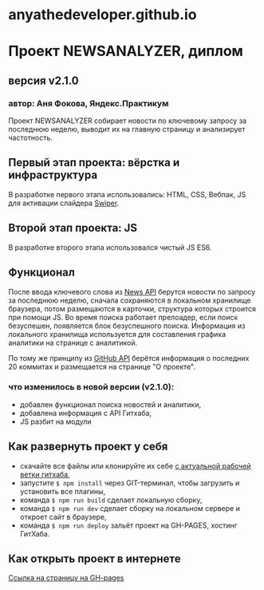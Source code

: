 # anyathedeveloper.github.io

# **Проект NEWSANALYZER, диплом** 
## версия v2.1.0
### автор: Аня Фокова, Яндекс.Практикум

Проект NEWSANALYZER собирает новости по ключевому запросу за последнюю неделю, выводит их на главную страницу и анализирует частотность. 

## Первый этап проекта: вёрстка и инфраструктура

В разработке первого этапа использовались: HTML, CSS, Вебпак, JS для активации слайдера [Swiper](https://swiperjs.com/). 

## Второй этап проекта: JS

В разработке второго этапа использовался чистый JS ES6. 

## Функционал 

После ввода ключевого слова из [News API](https://newsapi.org/) берутся новости по запросу за последнюю неделю, сначала сохраняются в локальном хранилище браузера, потом размещаются в карточки, структура которых строится при помощи JS. Во время поиска работает прелоадер, если поиск безуспешен, появляется блок безуспешного поиска. Информация из локального хранилища используется для составления графика аналитики на странице с аналитикой. 

По тому же принципу из [GitHub API](https://developer.github.com/v3/) берётся информация о последних 20 коммитах и размещается на странице "О проекте".

### что изменилось в новой версии (v2.1.0):

- добавлен функционал поиска новостей и аналитики,
- добавлена информация с API Гитхаба, 
- JS разбит на модули

## Как развернуть проект у себя 

- скачайте все файлы или клонируйте их себе [с актуальной рабочей ветки гитхаба](https://github.com/anyathedeveloper/theworld),
- запустите `$ npm install` через GIT-терминал, чтобы загрузить и установить все плагины, 
- команда `$ npm run build` сделает локальную сборку, 
- команда `$ npm run dev` сделает сборку на локальном сервере и откроет сайт в браузере, 
- команда `$ npm run deploy` зальёт проект на GH-PAGES, хостинг ГитХаба. 

## Как открыть проект в интернете

[Ссылка на страницу на GH-pages](https://anyathedeveloper.github.io/theworld/index.html)

